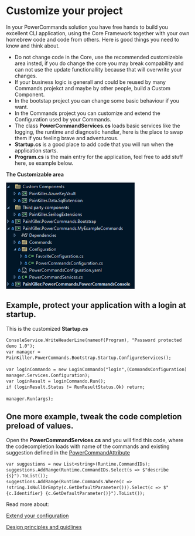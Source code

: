 # Customize your project

In your PowerCommands solution you have free hands to build you excellent CLI application, using the Core Framework together with your own homebrew code and code from others.
Here is good things you need to know and think about.

- Do not change code in the Core, use the recommended customizeble area insted, if you do change the core you may break compability and can not use the update functionallity because that will overwrite your changes.
- If your business logic is generall and could be reused by many Commands projekct and maybe by other people, build a Custom Component.
- In the bootstap project you can change some basic behaviour if you want.
- In the Commands project you can customize and extend the Configuration used by your Commands.
- The class **PowerCommandServices.cs** loads basic services like the logging, the runtime and diagnostic handlar, here is the place to swap them if you feeling brave and adventurous.
- **Startup.cs** is a good place to add code that you will run when the application starts.
- **Program.cs** is the main entry for the application, feel free to add stuff here, se example below.

**The Customizable area**

![Alt text](images/CustomizePowerCommands.png?raw=true "Customizable")

## Example, protect your application with a login at startup.
This is the customized **Startup.cs**
```
ConsoleService.WriteHeaderLine(nameof(Program), "Password protected demo 1.0");
var manager = PainKiller.PowerCommands.Bootstrap.Startup.ConfigureServices();

var loginCommando = new LoginCommando("login",(CommandsConfiguration) manager.Services.Configuration);
var loginResult = loginCommando.Run();
if (loginResult.Status != RunResultStatus.Ok) return;

manager.Run(args);
```
## One more example, tweak the code completion preload of values.

Open the **PowerCommandServices.cs** and you will find this code, where the codecompletion loads with name of the commands and existing suggestion defined in the [PowerCommandAttribute](PowerCommandAttribute.md)

```
var suggestions = new List<string>(Runtime.CommandIDs);
suggestions.AddRange(Runtime.CommandIDs.Select(s => $"describe {s}").ToList());
suggestions.AddRange(Runtime.Commands.Where(c => !string.IsNullOrEmpty(c.GetDefaultParameter())).Select(c => $"{c.Identifier} {c.GetDefaultParameter()}").ToList());
```

Read more about:

[Extend your configuration](ExtendYourConfiguration.md)

[Design principles and guidlines](PowerCommands%20Design%20Principles%20And%20Guidlines.md)